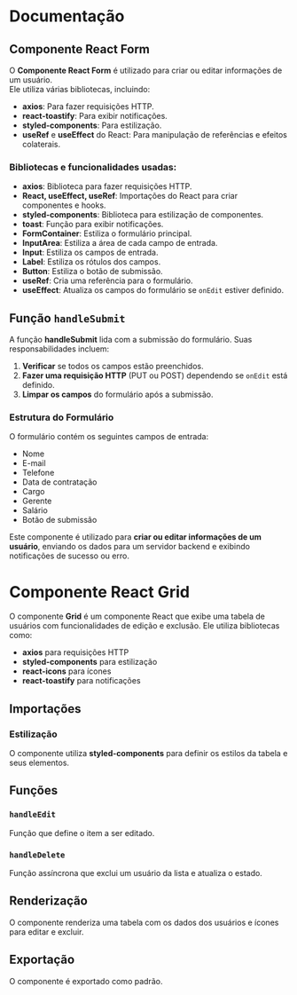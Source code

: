 # Documentação

## Componente React Form

O **Componente React Form** é utilizado para criar ou editar informações de um usuário.  
Ele utiliza várias bibliotecas, incluindo:

- **axios**: Para fazer requisições HTTP.
- **react-toastify**: Para exibir notificações.
- **styled-components**: Para estilização.
- **useRef** e **useEffect** do React: Para manipulação de referências e efeitos colaterais.

### Bibliotecas e funcionalidades usadas:

- **axios**: Biblioteca para fazer requisições HTTP.
- **React, useEffect, useRef**: Importações do React para criar componentes e hooks.
- **styled-components**: Biblioteca para estilização de componentes.
- **toast**: Função para exibir notificações.
- **FormContainer**: Estiliza o formulário principal.
- **InputArea**: Estiliza a área de cada campo de entrada.
- **Input**: Estiliza os campos de entrada.
- **Label**: Estiliza os rótulos dos campos.
- **Button**: Estiliza o botão de submissão.
- **useRef**: Cria uma referência para o formulário.
- **useEffect**: Atualiza os campos do formulário se `onEdit` estiver definido.

## Função `handleSubmit`

A função **handleSubmit** lida com a submissão do formulário. Suas responsabilidades incluem:

1. **Verificar** se todos os campos estão preenchidos.
2. **Fazer uma requisição HTTP** (PUT ou POST) dependendo se `onEdit` está definido.
3. **Limpar os campos** do formulário após a submissão.

### Estrutura do Formulário

O formulário contém os seguintes campos de entrada:

- Nome
- E-mail
- Telefone
- Data de contratação
- Cargo
- Gerente
- Salário
- Botão de submissão

Este componente é utilizado para **criar ou editar informações de um usuário**, enviando os dados para um servidor backend e exibindo notificações de sucesso ou erro.

# Componente React Grid

O componente **Grid** é um componente React que exibe uma tabela de usuários com funcionalidades de edição e exclusão. Ele utiliza bibliotecas como:

- **axios** para requisições HTTP  
- **styled-components** para estilização  
- **react-icons** para ícones  
- **react-toastify** para notificações  

## Importações

### Estilização  
O componente utiliza **styled-components** para definir os estilos da tabela e seus elementos.  

## Funções  

### `handleEdit`  
Função que define o item a ser editado.  

### `handleDelete`  
Função assíncrona que exclui um usuário da lista e atualiza o estado.  

## Renderização  
O componente renderiza uma tabela com os dados dos usuários e ícones para editar e excluir.  

## Exportação  
O componente é exportado como padrão.  
